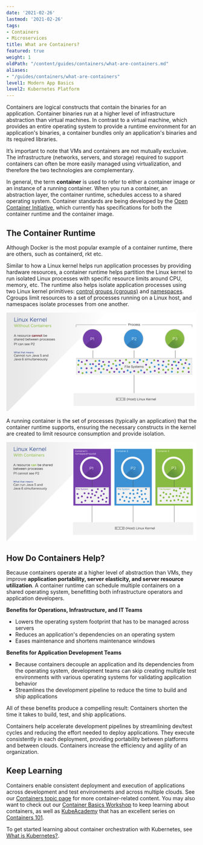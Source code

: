 ```yaml
---
date: '2021-02-26'
lastmod: '2021-02-26'
tags:
- Containers
- Microservices
title: What are Containers?
featured: true
weight: 1
oldPath: "/content/guides/containers/what-are-containers.md"
aliases:
- "/guides/containers/what-are-containers"
level1: Modern App Basics
level2: Kubernetes Platform
---
```


Containers are logical constructs that contain the binaries for an application. Container binaries run at a higher level of infrastructure abstraction than virtual machines. In contrast to a virtual machine, which provides an entire operating system to provide a runtime environment for an application's binaries, a container bundles only an application's binaries and its required libraries. 

It’s important to note that VMs and containers are not mutually exclusive.  The infrastructure (networks, servers, and storage) required to support containers can often be more easily managed using virtualization, and therefore the two technologies are complementary.

In general, the term **container** is used to refer to either a container image or an instance of a running container. When you run a container, an abstraction layer, the container runtime, schedules access to a shared operating system. Container standards are being developed by the [Open Container Initiative](https://opencontainers.org/), which currently has specifications for both the container runtime and the container image. 

## The Container Runtime

Although Docker is the most popular example of a container runtime, there are others, such as containerd, rkt etc. 

Similar to how a Linux kernel helps run application processes by providing hardware resources, a container runtime helps partition the Linux kernel to run isolated Linux processes with specific resource limits around CPU, memory, etc. The runtime also helps isolate application processes using two Linux kernel primitives: [control groups \(cgroups\)](https://man7.org/linux/man-pages/man7/cgroups.7.html) and [namespaces](https://man7.org/linux/man-pages/man7/namespaces.7.html). Cgroups limit resources to a set of processes running on a Linux host, and namespaces isolate processes from one another. 

![Linux Kernel Without Containers](images/linux-kernel-without-containers.png)

A running container is the set of processes (typically an application) that the container runtime supports, ensuring the necessary constructs in the kernel are created to limit resource consumption and provide isolation.

![Linux Kernel With Containers](images/linux-kernel-with-containers.png)

## How Do Containers Help?

Because containers operate at a higher level of abstraction than VMs, they improve **application portability, server elasticity, and server resource utilization**. A container runtime can schedule multiple containers on a shared operating system, benefitting both infrastructure operators and application developers.

**Benefits for Operations, Infrastructure, and IT Teams**

* Lowers the operating system footprint that has to be managed across servers
* Reduces an application's dependencies on an operating system
* Eases maintenance and shortens maintenance windows

**Benefits for Application Development Teams**

* Because containers decouple an application and its dependencies from the operating system, development teams can skip creating multiple test environments with various operating systems for validating application behavior
* Streamlines the development pipeline to reduce the time to build and ship applications

All of these benefits produce a compelling result: Containers shorten the time it takes to build, test, and ship applications.

Containers help accelerate development pipelines by streamlining dev/test cycles and reducing the effort needed to deploy applications. They execute consistently in each deployment, providing portability between platforms and between clouds. Containers increase the efficiency and agility of an organization. 

## Keep Learning

Containers enable consistent deployment and execution of applications across development and test environments and across multiple clouds. See our [Containers topic page](/topics/containers/) for more container-related content. You may also want to check out our [Container Basics Workshop](/workshops/lab-container-basics/) to keep learning about containers, as well as [KubeAcademy](https://kube.academy) that has an excellent series on [Containers 101](https://kube.academy/courses/containers-101).

To get started learning about container orchestration with Kubernetes, see [What is Kubernetes?](/guides/kubernetes/what-is-kubernetes).